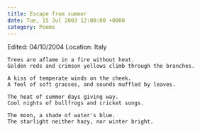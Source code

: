 ```yaml
---
title: Escape from summer
date: Tue, 15 Jul 2003 12:00:00 +0000
category: Poems
---
```


Edited: 04/10/2004
Location: Italy

    Trees are aflame in a fire without heat.  
    Golden reds and crimson yellows climb through the branches.

    A kiss of temperate winds on the cheek.  
    A feel of soft grasses, and sounds muffled by leaves.

    The heat of summer days giving way.  
    Cool nights of bullfrogs and cricket songs.

    The moon, a shade of water's blue.  
    The starlight neither hazy, nor winter bright.


